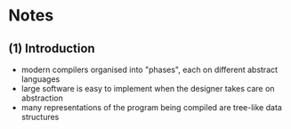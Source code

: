 # Notes

## (1) Introduction

* modern compilers organised into "phases", each on different abstract languages
* large software is easy to implement when the designer takes care on abstraction
* many representations of the program being compiled are tree-like data structures
